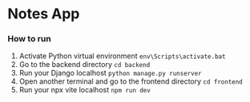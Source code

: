 # Notes App

### How to run

1. Activate Python virtual environment `env\Scripts\activate.bat`
2. Go to the backend directory `cd backend`
3. Run your Django localhost `python manage.py runserver`
4. Open another terminal and go to the frontend directory `cd frontend`
5. Run your npx vite localhost `npm run dev`

